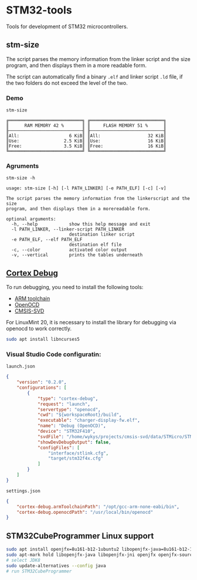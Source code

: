 # STM32-tools
Tools for development of STM32 microcontrollers.

## stm-size
The script parses the memory information from the linker script and the size program, and then displays them in a more readable form.

The script can automatically find a binary `.elf` and linker script `.ld` file, if the two folders do not exceed the level of the two.

### Demo
`stm-size`
```
╔════════════════════════════╗ ╔════════════════════════════╗
║      RAM MEMORY 42 %       ║ ║     FLASH MEMORY 51 %      ║
╟────────────────────────────╢ ╟────────────────────────────╢
║All:                   6 KiB║ ║All:                  32 KiB║
║Use:                 2.5 KiB║ ║Use:                  16 KiB║
║Free:                3.5 KiB║ ║Free:                 16 KiB║
╚════════════════════════════╝ ╚════════════════════════════╝
```

### Agruments
`stm-size -h`
```
usage: stm-size [-h] [-l PATH_LINKER] [-e PATH_ELF] [-c] [-v]

The script parses the memory information from the linkerscript and the size
program, and then displays them in a morereadable form.

optional arguments:
  -h, --help            show this help message and exit
  -l PATH_LINKER, --linker-script PATH_LINKER
                        destination linker script
  -e PATH_ELF, --elf PATH_ELF
                        destination elf file
  -c, --color           activated color output
  -v, --vertical        prints the tables underneath
```

## [Cortex Debug](https://github.com/Marus/cortex-debug)
To run debugging, you need to install the following tools:
* [ARM toolchain](https://developer.arm.com/tools-and-software/open-source-software/developer-tools/gnu-toolchain/gnu-rm/downloads)
* [OpenOCD](https://github.com/ntfreak/openocd)
* [CMSIS-SVD](https://github.com/posborne/cmsis-svd)

For LinuxMint 20, it is necessary to install the library for debugging via openocd to work correctly.
```sh
sudo apt install libncurses5
```

### Visual Studio Code configuratin:

`launch.json`
```json
{
    "version": "0.2.0",
    "configurations": [
        {
            "type": "cortex-debug",
            "request": "launch",
            "servertype": "openocd",
            "cwd": "${workspaceRoot}/build",
            "executable": "charger-display-fw.elf",
            "name": "Debug (OpenOCD)",
            "device": "STM32F410",
            "svdFile": "/home/wykys/projects/cmsis-svd/data/STMicro/STM32F410.svd",
            "showDevDebugOutput": false,
            "configFiles": [
                "interface/stlink.cfg",
                "target/stm32f4x.cfg"
            ]
        }
    ]
}
```

`settings.json`
```json
{
    "cortex-debug.armToolchainPath": "/opt/gcc-arm-none-eabi/bin",
    "cortex-debug.openocdPath": "/usr/local/bin/openocd"
}
```

## STM32CubeProgrammer Linux support
``` bash
sudo apt install openjfx=8u161-b12-1ubuntu2 libopenjfx-java=8u161-b12-1ubuntu2 libopenjfx-jni=8u161-b12-1ubuntu2 openjfx-source=8u161-b12-1ubuntu2
sudo apt-mark hold libopenjfx-java libopenjfx-jni openjfx openjfx-source
# select JDK8
sudo update-alternatives --config java
# run STM32CubeProgrammer
```
